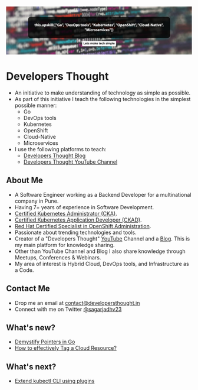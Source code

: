 ![Developers Thought](https://raw.githubusercontent.com/developersthought/developersthought/main/banner_v1.jpg)

# Developers Thought

- An initiative to make understanding of technology as simple as possible.
- As part of this initiative I teach the following technologies in the simplest possible manner:
  - Go
  - DevOps tools
  - Kubernetes
  - OpenShift
  - Cloud-Native
  - Microservices
- I use the following platforms to teach:
  - [Developers Thought Blog](https://developersthought.in/)
  - [Developers Thought YouTube Channel](https://www.youtube.com/developersthought)

## About Me

- A Software Engineer working as a Backend Developer for a multinational company in Pune.
- Having 7+ years of experience in Software Development.
- [Certified Kubernetes Administrator (CKA)](https://www.credly.com/badges/cb4e1eb0-13ad-4d97-8f2d-76faa6653c83/public_url).
- [Certified Kubernetes Application Developer (CKAD)](https://www.credly.com/badges/93a896cc-cc06-42a4-980e-5a881b672239/public_url).
- [Red Hat Certified Specialist in OpenShift Administration](https://rhtapps.redhat.com/certifications/badge/verify/S2KHQWEPYUGPYECI7AY2YXFOYIAEQU3CUPSQX2KSDXT6RW46LQ3USGMBTDNSOFVX22WYNJ63KCC3BBTAOIVCQWO7U3Z7NRP66BA673I=).
- Passionate about trending technologies and tools.
- Creator of a "Developers Thought" [YouTube](https://www.youtube.com/developersthought) Channel and a [Blog](https://developersthought.in/). This is my main platform for knowledge sharing.
- Other than YouTube Channel and Blog I also share knowledge through Meetups, Conferences & Webinars.
- My area of interest is Hybrid Cloud, DevOps tools, and Infrastructure as a Code.

## Contact Me

- Drop me an email at [contact@developersthought.in](mailto:contact@developersthought.in)
- Connect with me on Twitter [@sagarjadhv23](https://twitter.com/sagarjadhv23) 

## What's new?

- [Demystify Pointers in Go](https://developersthought.in/go/2021/04/21/go-pointer.html)
- [How to effectively Tag a Cloud Resource?](https://developersthought.in/cloud/terraform/2021/01/26/tag-cloud.html)

## What's next?

- [Extend kubectl CLI using plugins](https://github.com/developersthought/roadmap/issues/1)
